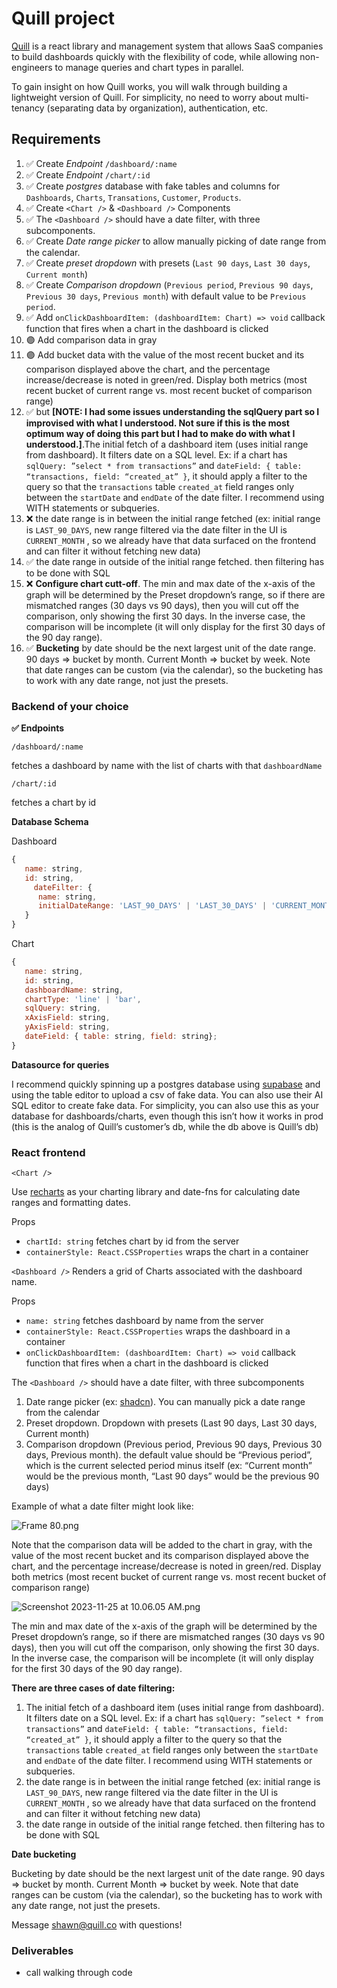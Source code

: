# Quill project

[Quill](http://quill.co) is a react library and management system that allows SaaS companies to build dashboards quickly with the flexibility of code, while allowing non-engineers to manage queries and chart types in parallel.

To gain insight on how Quill works, you will walk through building a lightweight version of Quill. For simplicity, no need to worry about multi-tenancy (separating data by organization), authentication, etc.

## Requirements

1. ✅ Create _Endpoint_ `/dashboard/:name`
2. ✅ Create _Endpoint_ `/chart/:id`
3. ✅ Create _postgres_ database with fake tables and columns for `Dashboards`, `Charts`, `Transations`, `Customer`, `Products`.
4. ✅ Create `<Chart />` & `<Dashboard />` Components
5. ✅ The `<Dashboard />` should have a date filter, with three subcomponents.
6. ✅ Create _Date range picker_ to allow manually picking of date range from the calendar.
7. ✅ Create _preset dropdown_ with presets (`Last 90 days`, `Last 30 days`, `Current month`)
8. ✅ Create _Comparison dropdown_ (`Previous period`, `Previous 90 days`, `Previous 30 days`, `Previous month`) with default value to be `Previous period`.
9. ✅ Add `onClickDashboardItem: (dashboardItem: Chart) => void` callback function that fires when a chart in the dashboard is clicked
10. 🟣 Add comparison data in gray
11. 🟣 Add bucket data with the value of the most recent bucket and its comparison displayed above the chart, and the percentage increase/decrease is noted in green/red. Display both metrics (most recent bucket of current range vs. most recent bucket of comparison range)
12. ✅ but **[NOTE: I had some issues understanding the sqlQuery part so I improvised with what I understood. Not sure if this is the most optimum way of doing this part but I had to make do with what I understood.]**.The initial fetch of a dashboard item (uses initial range from dashboard). It filters date on a SQL level. Ex: if a chart has `sqlQuery: ”select * from transactions”` and `dateField: { table: “transactions, field: “created_at” }`, it should apply a filter to the query so that the `transactions` table `created_at` field ranges only between the `startDate` and `endDate` of the date filter. I recommend using WITH statements or subqueries.
13. ❌ the date range is in between the initial range fetched (ex: initial range is `LAST_90_DAYS`, new range filtered via the date filter in the UI is `CURRENT_MONTH` , so we already have that data surfaced on the frontend and can filter it without fetching new data)
14. ✅ the date range in outside of the initial range fetched. then filtering has to be done with SQL
15. ❌ **Configure chart cutt-off**. The min and max date of the x-axis of the graph will be determined by the Preset dropdown’s range, so if there are mismatched ranges (30 days vs 90 days), then you will cut off the comparison, only showing the first 30 days. In the inverse case, the comparison will be incomplete (it will only display for the first 30 days of the 90 day range).
16. ✅ **Bucketing** by date should be the next largest unit of the date range. 90 days ⇒ bucket by month. Current Month ⇒ bucket by week. Note that date ranges can be custom (via the calendar), so the bucketing has to work with any date range, not just the presets.

### Backend of your choice

**✅ Endpoints**

`/dashboard/:name`

fetches a dashboard by name with the list of charts with that `dashboardName`

`/chart/:id`

fetches a chart by id

**Database Schema**

Dashboard

```jsx
{
   name: string,
   id: string,
	 dateFilter: {
      name: string,
      initialDateRange: 'LAST_90_DAYS' | 'LAST_30_DAYS' | 'CURRENT_MONTH'
   }
}
```

Chart

```jsx
{
   name: string,
   id: string,
   dashboardName: string,
   chartType: 'line' | 'bar',
   sqlQuery: string,
   xAxisField: string,
   yAxisField: string,
   dateField: { table: string, field: string};
}
```

**Datasource for queries**

I recommend quickly spinning up a postgres database using [supabase](http://supabase.com) and using the table editor to upload a csv of fake data. You can also use their AI SQL editor to create fake data. For simplicity, you can also use this as your database for dashboards/charts, even though this isn’t how it works in prod (this is the analog of Quill’s customer’s db, while the db above is Quill’s db)

### React frontend

`<Chart />`

Use [recharts](https://recharts.org/en-US/api) as your charting library and date-fns for calculating date ranges and formatting dates.

Props

- `chartId: string` fetches chart by id from the server
- `containerStyle: React.CSSProperties` wraps the chart in a container

`<Dashboard />` Renders a grid of Charts associated with the dashboard name.

Props

- `name: string` fetches dashboard by name from the server
- `containerStyle: React.CSSProperties` wraps the dashboard in a container
- `onClickDashboardItem: (dashboardItem: Chart) => void` callback function that fires when a chart in the dashboard is clicked

The `<Dashboard />` should have a date filter, with three subcomponents

1. Date range picker (ex: [shadcn](https://ui.shadcn.com/docs/components/date-picker)). You can manually pick a date range from the calendar
2. Preset dropdown. Dropdown with presets (Last 90 days, Last 30 days, Current month)
3. Comparison dropdown (Previous period, Previous 90 days, Previous 30 days, Previous month). the default value should be “Previous period”, which is the current selected period minus itself (ex: “Current month” would be the previous month, “Last 90 days” would be the previous 90 days)

Example of what a date filter might look like:

![Frame 80.png](https://prod-files-secure.s3.us-west-2.amazonaws.com/1d7ee202-7785-41af-b1a6-60bb1267708a/ecb77afa-866d-4314-8872-91b3ddd4fdc0/Frame_80.png)

Note that the comparison data will be added to the chart in gray, with the value of the most recent bucket and its comparison displayed above the chart, and the percentage increase/decrease is noted in green/red. Display both metrics (most recent bucket of current range vs. most recent bucket of comparison range)

![Screenshot 2023-11-25 at 10.06.05 AM.png](https://prod-files-secure.s3.us-west-2.amazonaws.com/1d7ee202-7785-41af-b1a6-60bb1267708a/82dc891e-dc5f-46b0-b17a-2096768a8e77/Screenshot_2023-11-25_at_10.06.05_AM.png)

The min and max date of the x-axis of the graph will be determined by the Preset dropdown’s range, so if there are mismatched ranges (30 days vs 90 days), then you will cut off the comparison, only showing the first 30 days. In the inverse case, the comparison will be incomplete (it will only display for the first 30 days of the 90 day range).

**There are three cases of date filtering:**

1. The initial fetch of a dashboard item (uses initial range from dashboard). It filters date on a SQL level. Ex: if a chart has `sqlQuery: ”select * from transactions”` and `dateField: { table: “transactions, field: “created_at” }`, it should apply a filter to the query so that the `transactions` table `created_at` field ranges only between the `startDate` and `endDate` of the date filter. I recommend using WITH statements or subqueries.
2. the date range is in between the initial range fetched (ex: initial range is `LAST_90_DAYS`, new range filtered via the date filter in the UI is `CURRENT_MONTH` , so we already have that data surfaced on the frontend and can filter it without fetching new data)
3. the date range in outside of the initial range fetched. then filtering has to be done with SQL

**Date bucketing**

Bucketing by date should be the next largest unit of the date range. 90 days ⇒ bucket by month. Current Month ⇒ bucket by week. Note that date ranges can be custom (via the calendar), so the bucketing has to work with any date range, not just the presets.

Message shawn@quill.co with questions!

### Deliverables

- call walking through code
